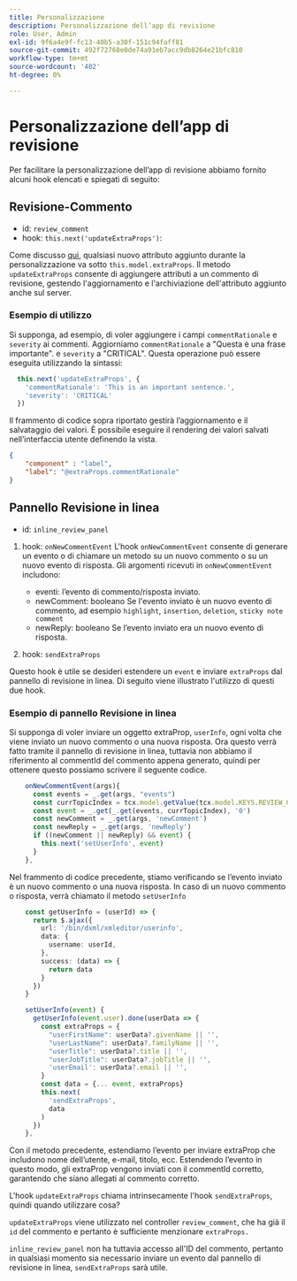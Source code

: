 ```yaml
---
title: Personalizzazione
description: Personalizzazione dell’app di revisione
role: User, Admin
exl-id: 9f6a4e9f-fc13-40b5-a30f-151c94faff81
source-git-commit: 492f72768e0de74a91eb7acc9db8264e21bfc810
workflow-type: tm+mt
source-wordcount: '402'
ht-degree: 0%

---
```


# Personalizzazione dell’app di revisione

Per facilitare la personalizzazione dell’app di revisione abbiamo fornito alcuni hook elencati e spiegati di seguito:

## Revisione-Commento

- id: `review_comment`
- hook: `this.next('updateExtraProps')`:

Come discusso [qui](../../aem_guides_framework/basic-customisation.md), qualsiasi nuovo attributo aggiunto durante la personalizzazione va sotto `this.model.extraProps`. Il metodo `updateExtraProps` consente di aggiungere attributi a un commento di revisione, gestendo l&#39;aggiornamento e l&#39;archiviazione dell&#39;attributo aggiunto anche sul server.

### Esempio di utilizzo

Si supponga, ad esempio, di voler aggiungere i campi `commentRationale` e `severity` ai commenti.
Aggiorniamo `commentRationale` a &quot;Questa è una frase importante&quot;. e `severity` a &quot;CRITICAL&quot;.
Questa operazione può essere eseguita utilizzando la sintassi:

```typescript
  this.next('updateExtraProps', {
    'commentRationale': 'This is an important sentence.',
    'severity': 'CRITICAL'
  })
```

Il frammento di codice sopra riportato gestirà l’aggiornamento e il salvataggio dei valori. È possibile eseguire il rendering dei valori salvati nell’interfaccia utente definendo la vista.

```JSON
{
    "component" : "label",
    "label": "@extraProps.commentRationale"
}
```

## Pannello Revisione in linea

- id: `inline_review_panel`

1. hook: `onNewCommentEvent`
L&#39;hook `onNewCommentEvent` consente di generare un evento o di chiamare un metodo su un nuovo commento o su un nuovo evento di risposta.
Gli argomenti ricevuti in `onNewCommentEvent` includono:
   - eventi: l’evento di commento/risposta inviato.
   - newComment: booleano
Se l&#39;evento inviato è un nuovo evento di commento, ad esempio `highlight`, `insertion`, `deletion`, `sticky note comment`
   - newReply: booleano
Se l’evento inviato era un nuovo evento di risposta.

2. hook: `sendExtraProps`

Questo hook è utile se desideri estendere un `event` e inviare `extraProps` dal pannello di revisione in linea. Di seguito viene illustrato l&#39;utilizzo di questi due hook.

### Esempio di pannello Revisione in linea

Si supponga di voler inviare un oggetto extraProp, `userInfo`, ogni volta che viene inviato un nuovo commento o una nuova risposta. Ora questo verrà fatto tramite il pannello di revisione in linea, tuttavia non abbiamo il riferimento al commentId del commento appena generato, quindi per ottenere questo possiamo scrivere il seguente codice.

```typescript
    onNewCommentEvent(args){
      const events = _.get(args, "events")
      const currTopicIndex = tcx.model.getValue(tcx.model.KEYS.REVIEW_CURR_TOPIC) || this.getValue('currTopicIndex') || "0"
      const event = _.get(_.get(events, currTopicIndex), '0')
      const newComment = _.get(args, 'newComment')
      const newReply = _.get(args, 'newReply')
      if ((newComment || newReply) && event) {
        this.next('setUserInfo', event)
      }
    },
```

Nel frammento di codice precedente, stiamo verificando se l’evento inviato è un nuovo commento o una nuova risposta. In caso di un nuovo commento o risposta, verrà chiamato il metodo `setUserInfo`

```typescript
    const getUserInfo = (userId) => {
      return $.ajax({
        url: '/bin/dxml/xmleditor/userinfo',
        data: {
          username: userId,
        },
        success: (data) => {
          return data
        }
      })
    }

    setUserInfo(event) {
      getUserInfo(event.user).done(userData => {
        const extraProps = {
          "userFirstName": userData?.givenName || '',
          "userLastName": userData?.familyName || '',
          "userTitle": userData?.title || '',
          "userJobTitle": userData?.jobTitle || '',
          'userEmail': userData?.email || '',
        }
        const data = {... event, extraProps}
        this.next(
          'sendExtraProps',
          data
        )
      })
    },
```

Con il metodo precedente, estendiamo l’evento per inviare extraProp che includono nome dell’utente, e-mail, titolo, ecc. Estendendo l’evento in questo modo, gli extraProp vengono inviati con il commentId corretto, garantendo che siano allegati al commento corretto.

L&#39;hook `updateExtraProps` chiama intrinsecamente l&#39;hook `sendExtraProps`, quindi quando utilizzare cosa?

`updateExtraProps` viene utilizzato nel controller `review_comment`, che ha già il `id` del commento e pertanto è sufficiente menzionare `extraProps.`

`inline_review_panel` non ha tuttavia accesso all&#39;ID del commento, pertanto in qualsiasi momento sia necessario inviare un evento dal pannello di revisione in linea, `sendExtraProps` sarà utile.
